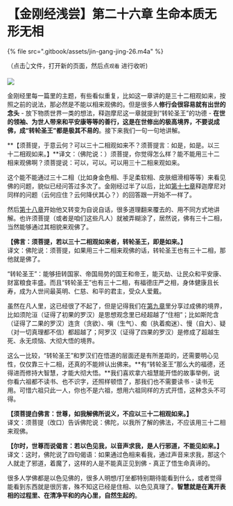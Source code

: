 # 【金刚经浅尝】第二十六章 生命本质无形无相

{% file src=".gitbook/assets/jin-gang-jing-26.m4a" %}

（点击👆文件，打开新的页面，然后点`观看` 进行收听\)

![](https://mmbiz.qpic.cn/mmbiz_png/xws7d9qricCYjPTl7iadYLXt3pbAbgvJohHYgjfHH1fDoXh6zrLjyY4PJQnwWs0aVgWGtyUibTK4gocA82N05WLWQ/640?wx_fmt=png&tp=webp&wxfrom=5&wx_lazy=1&wx_co=1)

金刚经里每一篇里的主题，有些看似重复，比如这一章讲的是三十二相观如来，按照之前的说法，那必然是不能以相来观佛的。但是很多人**修行会很容易就有出世的念头** - 放下物质世界一类的想法，释迦摩尼这一章就提到“转轮圣王”的功德 - **在世的领袖、为世人带来和平安康等等的善行，这是在世修出的极高境界，不要说成佛，成“转轮圣王”都是极其不易的**。接下来我们一句一句地讲解。

**【须菩提，于意云何？可以三十二相观如来不？须菩提言：如是，如是。以三十二相观如来。】**译文：（佛陀说：）须菩提，你觉得怎么样？能不能用三十二相来观佛啊？须菩提说：可以，可以。可以用三十二相来观如来。

这个能不能通过三十二相（比如身金色相、手足柔软相、皮肤细滑相等等）来看见佛的问题，貌似已经问答过多次了。金刚经过半了以后，比如[第十七章](jin-gang-jing-qian-chang-di-shi-qi-zhang-wu-wo-de-jing-jie.md)释迦摩尼对同样的问题（云何应住？云何降伏其心？）的回答跟一开始不一样了。

然后[第十八章](jin-gang-jing-qian-chang-di-shi-ba-zhang-ming-xin-jian-xing.md)开始他又转变为自说自话，很多道理翻来覆去的、用不同方式地讲解。也许须菩提（或者是咱们这些凡人）就被弄糊涂了，居然说，佛有三十二相，当然能够通过其相貌来观佛了。

**【佛言：须菩提，若以三十二相观如来者，转轮圣王，即是如来。】**  
译文：佛陀说：须菩提，如果用三十二相来观佛的话，转轮圣王也有三十二相，那他就是佛了。

“转轮圣王”：能够扭转国家、帝国局势的国王和帝王，能灭劫、让民众和平安康、财富粮食丰盛。而且“转轮圣王”也有三十二相，有福德庄严之相，身体健康且长寿，成为人世间最英明、仁慈、和平的君主，受众人爱戴。

虽然在凡人里，这已经很了不起了，但是记得我们在[第九章](jin-gang-jing-qian-chang-di-jiu-zhang-xiu-hang-wu-xiang.md)里分享过成佛的境界，比如须陀洹（证得了初果的罗汉）是思想观念里已经超越了“住相”；比如斯陀含（证得了二果的罗汉）连贪（贪欲）、嗔（生气）、痴（执着痴迷）、慢（自大）、疑（对一切真理都不信）都超越了；阿罗汉（证得了四果的罗汉）是修成了超越生死、永无烦恼、大彻大悟的境界。

这么一比较，“转轮圣王”和罗汉们在悟道的层面还是有所差距的，还需要明心见性，仅仅靠三十二相，还真的不能辨认出佛来。**有“转轮圣王”那么大的福德，还得进而修持大智慧，才能大彻大悟。**我们喜欢拿六祖慧能开悟的故事举例，说你看六祖都不读书、也不识字，还照样顿悟了，那我们也不需要读书 - 读书无用。可惜六祖只此一人，你也不是六祖，想用六祖同样的方式开悟，这种念头不可得。

**【须菩提白佛言：世尊，如我解佛所说义，不应以三十二相观如来。】**  
译文：须菩提（改口）告诉佛陀说：佛陀，以我所了解的佛法，不应该用三十二相来观佛。

**【尔时，世尊而说偈言：若以色见我，以音声求我，是人行邪道，不能见如来。】**  
译文：这时，佛陀说了四句偈语：如果通过色相来看我，通过声音来求我，那这个人就走了邪道，着魔了，这样的人是不能真正见到佛 - 真正了悟生命真谛的。

很多人学佛都是以色见佛的，很多人明想/打坐都特别期待能看到什么，或者觉得能看到东西就是很厉害，殊不知这已经是住相、以色见真理了。**智慧就是在离开表相的过程里、在清净平和的内心里，自然生起的**。

